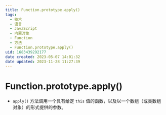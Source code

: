 ```yaml
---
title: Function.prototype.apply()
tags: 
  - 技术
  - 语言
  - JavaScript
  - 内置对象
  - Function
  - 方法
  - Function.prototype.apply()
uid: 1683439292177
date created: 2023-05-07 14:01:32
date updated: 2023-11-28 11:27:39
---
```


# Function.prototype.apply()

- `apply()` 方法调用一个具有给定 `this` 值的函数，以及以一个数组（或类数组对象）的形式提供的参数。
